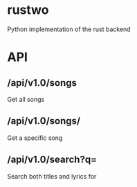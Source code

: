 # rustwo
Python implementation of the rust backend

# API
## /api/v1.0/songs
Get all songs

## /api/v1.0/songs/<id>
Get a specific song

## /api/v1.0/search?q=<string>
Search both titles and lyrics for <string>
